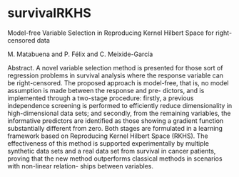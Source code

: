 # survivalRKHS
Model-free Variable Selection in Reproducing Kernel Hilbert Space for right-censored data

M. Matabuena and P. Félix and C. Meixide-Garcı́a 

Abstract. A novel variable selection method is presented for those
sort of regression problems in survival analysis where the response
variable can be right-censored. The proposed approach is model-free,
that is, no model assumption is made between the response and pre-
dictors, and is implemented through a two-stage procedure: firstly, a
previous independence screening is performed to efficiently reduce
dimensionality in high-dimensional data sets; and secondly, from the
remaining variables, the informative predictors are identified as those
showing a gradient function substantially different from zero. Both
stages are formulated in a learning framework based on Reproducing
Kernel Hilbert Space (RKHS). The effectiveness of this method is
supported experimentally by multiple synthetic data sets and a real
data set from survival in cancer patients, proving that the new method
outperforms classical methods in scenarios with non-linear relation-
ships between variables.
